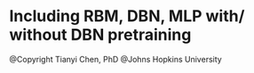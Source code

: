 # Including RBM, DBN, MLP with/ without DBN pretraining
@Copyright Tianyi Chen, PhD @Johns Hopkins University
